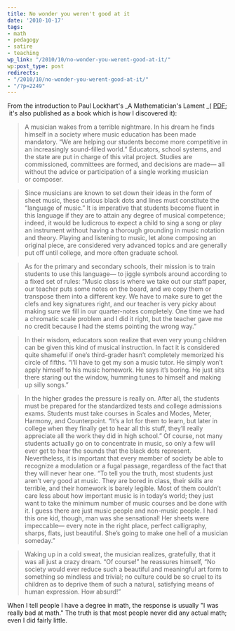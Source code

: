 ```yaml
---
title: No wonder you weren't good at it
date: '2010-10-17'
tags:
- math
- pedagogy
- satire
- teaching
wp_link: "/2010/10/no-wonder-you-werent-good-at-it/"
wp:post_type: post
redirects:
- "/2010/10/no-wonder-you-werent-good-at-it/"
- "/?p=2249"
---
```


From the introduction to Paul Lockhart's _A Mathematician's Lament _( [PDF](http://www.maa.org/devlin/LockhartsLament.pdf);  it's also published as a book which is how I discovered it):

> A musician wakes from a terrible nightmare. In his dream he finds himself in a society where music education has been made mandatory. “We are helping our students become more competitive in an increasingly sound-filled world.” Educators, school systems, and the state are put in charge of this vital project. Studies are commissioned, committees are formed, and decisions are made— all without the advice or participation of a single working musician or composer.

>

> Since musicians are known to set down their ideas in the form of sheet music, these curious black dots and lines must constitute the “language of music.” It is imperative that students become fluent in this language if they are to attain any degree of musical competence; indeed, it would be ludicrous to expect a child to sing a song or play an instrument without having a thorough grounding in music notation and theory. Playing and listening to music, let alone composing an original piece, are considered very advanced topics and are generally put off until college, and more often graduate school.

>

> As for the primary and secondary schools, their mission is to train students to use this language— to jiggle symbols around according to a fixed set of rules: “Music class is where we take out our staff paper, our teacher puts some notes on the board, and we copy them or transpose them into a different key. We have to make sure to get the clefs and key signatures right, and our teacher is very picky about making sure we fill in our quarter-notes completely. One time we had a chromatic scale problem and I did it right, but the teacher gave me no credit because I had the stems pointing the wrong way.”

>

> In their wisdom, educators soon realize that even very young children can be given this kind of musical instruction. In fact it is considered quite shameful if one’s third-grader hasn’t completely memorized his circle of fifths. “I’ll have to get my son a music tutor. He simply won’t apply himself to his music homework. He says it’s boring. He just sits there staring out the window, humming tunes to himself and making up silly songs.”

>

> In the higher grades the pressure is really on. After all, the students must be prepared for the standardized tests and college admissions exams. Students must take courses in Scales and Modes, Meter, Harmony, and Counterpoint. “It’s a lot for them to learn, but later in college when they finally get to hear all this stuff, they’ll really appreciate all the work they did in high school.” Of course, not many students actually go on to concentrate in music, so only a few will ever get to hear the sounds that the black dots represent. Nevertheless, it is important that every member of society be able to recognize a modulation or a fugal passage, regardless of the fact that they will never hear one. “To tell you the truth, most students just aren’t very good at music. They are bored in class, their skills are terrible, and their homework is barely legible. Most of them couldn’t care less about how important music is in today’s world; they just want to take the minimum number of music courses and be done with it. I guess there are just music people and non-music people. I had this one kid, though, man was she sensational! Her sheets were impeccable— every note in the right place, perfect calligraphy, sharps, flats, just beautiful. She’s going to make one hell of a musician someday.”

>

> Waking up in a cold sweat, the musician realizes, gratefully, that it was all just a crazy dream. “Of course!” he reassures himself, “No society would ever reduce such a beautiful and meaningful art form to something so mindless and trivial; no culture could be so cruel to its children as to deprive them of such a natural, satisfying means of human expression. How absurd!”

When I tell people I have a degree in math, the response is usually "I was really bad at math." The truth is that most people never did any actual math; even I did fairly little.
